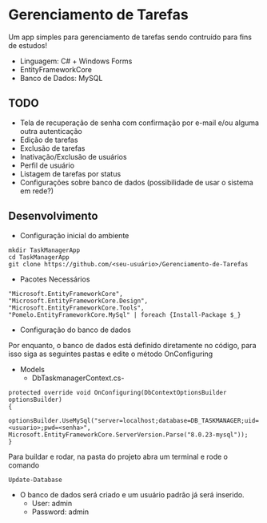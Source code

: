 # Gerenciamento de Tarefas

Um app simples para gerenciamento de tarefas sendo contruído para fins de estudos!

* Linguagem: C# + Windows Forms
* EntityFrameworkCore
* Banco de Dados: MySQL

## TODO

* Tela de recuperação de senha com confirmação por e-mail e/ou alguma outra autenticação
* Edição de tarefas
* Exclusão de tarefas
* Inativação/Exclusão de usuários
* Perfil de usuário
* Listagem de tarefas por status
* Configurações sobre banco de dados (possibilidade de usar o sistema em rede?)

## Desenvolvimento

* Configuração inicial do ambiente
```
mkdir TaskManagerApp
cd TaskManagerApp
git clone https://github.com/<seu-usuário>/Gerenciamento-de-Tarefas
```

* Pacotes Necessários
```
"Microsoft.EntityFrameworkCore", "Microsoft.EntityFrameworkCore.Design", "Microsoft.EntityFrameworkCore.Tools", "Pomelo.EntityFrameworkCore.MySql" | foreach {Install-Package $_}
```
* Configuração do banco de dados

Por enquanto, o banco de dados está definido diretamente no código, para isso siga as seguintes pastas e edite o método OnConfiguring

* Models
  * DbTaskmanagerContext.cs-
```
protected override void OnConfiguring(DbContextOptionsBuilder optionsBuilder)
{
    optionsBuilder.UseMySql("server=localhost;database=DB_TASKMANAGER;uid=<usuario>;pwd=<senha>", Microsoft.EntityFrameworkCore.ServerVersion.Parse("8.0.23-mysql"));
}
```

Para buildar e rodar, na pasta do projeto abra um terminal e rode o comando
```
Update-Database
```

* O banco de dados será criado e um usuário padrão já será inserido.
    * User: admin
    * Password: admin
